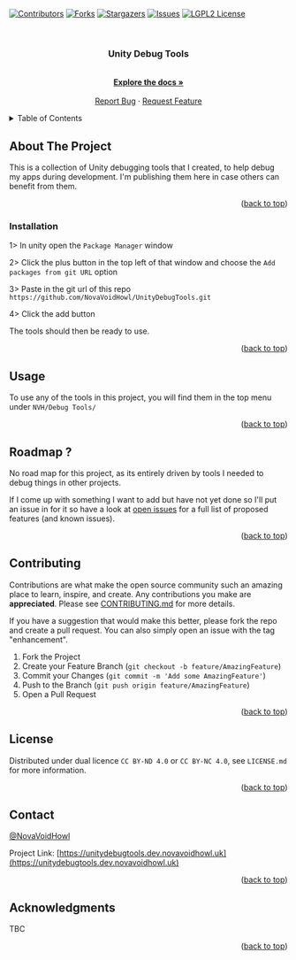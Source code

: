 <!-- Improved compatibility of back to top link: See: https://github.com/othneildrew/Best-README-Template/pull/73 -->

<a name="readme-top"></a>

<!-- PROJECT SHIELDS -->

<!--
*** I'm using markdown "reference style" links for readability.
*** Reference links are enclosed in brackets [ ] instead of parentheses ( ).
*** See the bottom of this document for the declaration of the reference variables
*** for contributors-url, forks-url, etc. This is an optional, concise syntax you may use.
*** https://www.markdownguide.org/basic-syntax/#reference-style-links
-->

[![Contributors][contributors-shield]][contributors-url]
[![Forks][forks-shield]][forks-url]
[![Stargazers][stars-shield]][stars-url]
[![Issues][issues-shield]][issues-url]
[![LGPL2 License][license-shield]][license-url]

<!-- PROJECT LOGO -->

<br />
<div align="center">
  <!-- <a href="https://github.com/NovaVoidHowl/UnityDebugTools">
    <img src="images/logo.png" alt="Logo" width="80" height="80">
  </a> -->

<h3 align="center">Unity Debug Tools</h3>

<p align="center">
  <br />
  <a href="https://github.com/NovaVoidHowl/UnityDebugTools"><strong>Explore the docs »</strong></a>
  <br />
  <br />
  <a href="https://github.com/NovaVoidHowl/UnityDebugTools/issues">Report Bug</a>
  ·
  <a href="https://github.com/NovaVoidHowl/UnityDebugTools/issues">Request Feature</a>
</p>
</div>

<!-- TABLE OF CONTENTS -->

<details>
  <summary>Table of Contents</summary>
  <ol>
    <li>
      <a href="#about-the-project">About The Project</a>
    </li>
    <li>
      <a href="#getting-started">Getting Started</a>
      <ul>
        <li><a href="#prerequisites">Prerequisites</a></li>
        <li><a href="#installation">Installation</a></li>
      </ul>
    </li>
    <li><a href="#usage">Usage</a></li>
    <li><a href="#roadmap">Roadmap</a></li>
    <li><a href="#contributing">Contributing</a></li>
    <li><a href="#license">License</a></li>
    <li><a href="#contact">Contact</a></li>
    <li><a href="#acknowledgments">Acknowledgments</a></li>
  </ol>
</details>

<!-- ABOUT THE PROJECT -->

## About The Project

This is a collection of Unity debugging tools that I created, to help debug my apps during development. I'm publishing
them here in case others can benefit from them.

<p align="right">(<a href="#readme-top">back to top</a>)</p>

<!-- GETTING STARTED -->

<!--- ## Getting Started

TBC -->

<!-- Currently no Prerequisites -->

<!-- ### Prerequisites

TBC -->

### Installation

1> In unity open the `Package Manager` window

2> Click the plus button in the top left of that window and choose the `Add packages from git URL` option

3> Paste in the git url of this repo `https://github.com/NovaVoidHowl/UnityDebugTools.git`

4> Click the add button

The tools should then be ready to use.

<p align="right">(<a href="#readme-top">back to top</a>)</p>

<!-- USAGE EXAMPLES -->

## Usage

To use any of the tools in this project, you will find them in the top menu under `NVH/Debug Tools/`

<p align="right">(<a href="#readme-top">back to top</a>)</p>

<!-- ROADMAP -->

## Roadmap ?

No road map for this project, as its entirely driven by tools I needed to debug things in other projects.

If I come up with something I want to add but have not yet done so I'll put an issue in for it so have a look at
[open issues](https://github.com/NovaVoidHowl/UnityDebugTools/issues) for a full list of proposed features (and known issues).

<p align="right">(<a href="#readme-top">back to top</a>)</p>

<!-- CONTRIBUTING -->

## Contributing

Contributions are what make the open source community such an amazing place to learn, inspire, and create.
Any contributions you make are **appreciated**. Please see [CONTRIBUTING.md](CONTRIBUTING.md) for more details.

If you have a suggestion that would make this better, please fork the repo and create a pull request.
You can also simply open an issue with the tag "enhancement".

1. Fork the Project
2. Create your Feature Branch (`git checkout -b feature/AmazingFeature`)
3. Commit your Changes (`git commit -m 'Add some AmazingFeature'`)
4. Push to the Branch (`git push origin feature/AmazingFeature`)
5. Open a Pull Request

<p align="right">(<a href="#readme-top">back to top</a>)</p>

<!-- LICENSE -->

## License

Distributed under dual licence `CC BY-ND 4.0` or `CC BY-NC 4.0`, see `LICENSE.md` for more information.

<p align="right">(<a href="#readme-top">back to top</a>)</p>

<!-- CONTACT -->

## Contact

[@NovaVoidHowl](https://novavoidhowl.uk/)

Project Link: [https://unitydebugtools.dev.novavoidhowl.uk](https://unitydebugtools.dev.novavoidhowl.uk)

<p align="right">(<a href="#readme-top">back to top</a>)</p>

<!-- ACKNOWLEDGMENTS -->

## Acknowledgments

TBC

<p align="right">(<a href="#readme-top">back to top</a>)</p>

<!-- MARKDOWN LINKS & IMAGES -->

<!-- https://www.markdownguide.org/basic-syntax/#reference-style-links -->

[contributors-shield]: https://img.shields.io/github/contributors/NovaVoidHowl/UnityDebugTools.svg?style=plastic
[contributors-url]: https://github.com/NovaVoidHowl/UnityDebugTools/graphs/contributors
[forks-shield]: https://img.shields.io/github/forks/NovaVoidHowl/UnityDebugTools.svg?style=plastic
[forks-url]: https://github.com/NovaVoidHowl/UnityDebugTools/network/members
[issues-shield]: https://img.shields.io/github/issues/NovaVoidHowl/UnityDebugTools.svg?style=plastic
[issues-url]: https://github.com/NovaVoidHowl/UnityDebugTools/issues
[license-shield]: https://img.shields.io/badge/Dual_License-CC_BY_ND_4.0_+_CC_BY_NC_4.0-blue
[license-url]: https://github.com/NovaVoidHowl/UnityDebugTools/blob/master/LICENSE.md
[stars-shield]: https://img.shields.io/github/stars/NovaVoidHowl/UnityDebugTools.svg?style=plastic
[stars-url]: https://github.com/NovaVoidHowl/UnityDebugTools/stargazers
